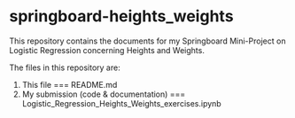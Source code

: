 # springboard-heights_weights

This repository contains the documents for my Springboard Mini-Project on Logistic Regression concerning Heights and Weights.

The files in this repository are:

1. This file === README.md
2. My submission (code & documentation) === Logistic_Regression_Heights_Weights_exercises.ipynb
